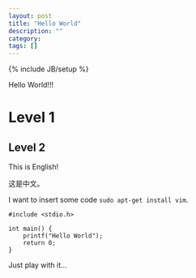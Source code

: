 ```yaml
---
layout: post
title: "Hello World"
description: ""
category: 
tags: []
---
```

{% include JB/setup %}

Hello World!!!

# Level 1
## Level 2

This is English!

这是中文。

I want to insert some code `sudo apt-get install vim`.

    #include <stdio.h>

    int main() {
        printf("Hello World");
        return 0;
    }

Just play with it...
